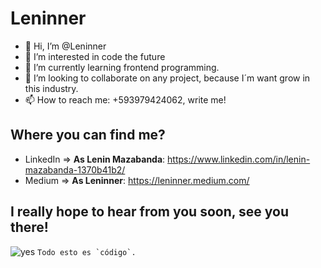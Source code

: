 # Leninner


- 👋 Hi, I’m @Leninner
- 👀 I’m interested in code the future
- 🌱 I’m currently learning frontend programming. 
- 💞️ I’m looking to collaborate on any project, because I´m want grow in this industry.
- 📫 How to reach me: +593979424062, write me!

## Where you can find me?

- LinkedIn => **As Lenin Mazabanda**: https://www.linkedin.com/in/lenin-mazabanda-1370b41b2/
- Medium => **As Leninner**: https://leninner.medium.com/

## I really hope to hear from you soon, **see you there!**

<!---
Leninner/Leninner is a ✨ special ✨ repository because its `README.md` (this file) appears on your GitHub profile.
You can click the Preview link to take a look at your changes.
--->

![yes](https://images.unsplash.com/photo-1630370426803-fa2b6cef3145?ixid=MnwxMjA3fDB8MHxlZGl0b3JpYWwtZmVlZHwyfHx8ZW58MHx8fHw%3D&ixlib=rb-1.2.1&auto=format&fit=crop&w=500&q=60)
``Todo esto es `código`.``
